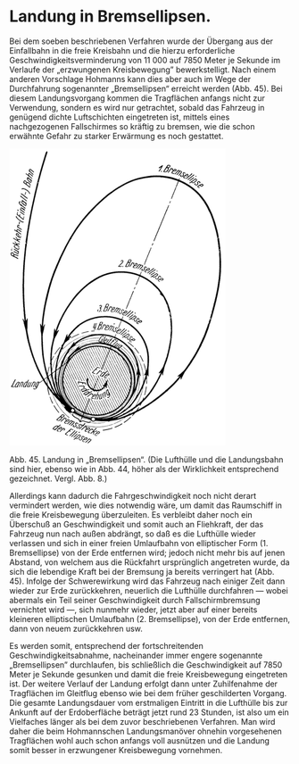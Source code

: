 Landung in Bremsellipsen.
=========================

Bei dem soeben beschriebenen Verfahren wurde der Übergang aus
der Einfallbahn in die freie Kreisbahn und die hierzu erforderliche
Geschwindigkeitsverminderung von 11 000 auf 7850 Meter je Sekunde im Verlaufe
der „erzwungenen Kreisbewegung” bewerkstelligt. Nach einem anderen Vorschlage Hohmanns
kann dies aber auch im Wege der Durchfahrung sogenannter „Bremsellipsen“
erreicht werden (Abb. 45). Bei diesem Landungsvorgang kommen die Tragflächen
anfangs nicht zur Verwendung, sondern es wird nur getrachtet,
sobald das Fahrzeug in genügend dichte Luftschichten eingetreten
ist, mittels eines nachgezogenen Fallschirmes
so kräftig zu bremsen, wie die schon erwähnte Gefahr zu starker
Erwärmung es noch gestattet.

<div class="image" float="left"><img alt="Landung in Bremsellipsen" src="abb45.png"/>
<p>Abb. 45. Landung in „Bremsellipsen“. (Die Lufthülle und die Landungsbahn sind hier, ebenso
wie in Abb. 44, höher als der Wirklichkeit entsprechend gezeichnet. Vergl. Abb. 8.)</p></div>

Allerdings kann dadurch die Fahrgeschwindigkeit noch nicht derart
vermindert werden, wie dies notwendig wäre, um damit das
Raumschiff in die freie Kreisbewegung überzuleiten. Es verbleibt
daher noch ein Überschuß an Geschwindigkeit und somit auch an
Fliehkraft, der das Fahrzeug nun nach außen abdrängt, so daß
es die Lufthülle wieder verlassen und sich in einer freien Umlaufbahn
von elliptischer Form (1. Bremsellipse) von der Erde entfernen
wird; jedoch nicht mehr bis auf jenen Abstand, von welchem
aus die Rückfahrt ursprünglich angetreten wurde, da sich
die lebendige Kraft bei der Bremsung ja bereits verringert hat
(Abb. 45). Infolge der Schwerewirkung wird das Fahrzeug nach
einiger Zeit dann wieder zur Erde zurückkehren, neuerlich die
Lufthülle durchfahren — wobei abermals ein Teil seiner Geschwindigkeit
durch Fallschirmbremsung vernichtet wird —, sich
nunmehr wieder, jetzt aber auf einer bereits kleineren elliptischen
Umlaufbahn (2. Bremsellipse), von der Erde entfernen, dann von
neuem zurückkehren usw.

Es werden somit, entsprechend der fortschreitenden Geschwindigkeitsabnahme,
nacheinander immer engere sogenannte „Bremsellipsen”
durchlaufen, bis schließlich die Geschwindigkeit auf
7850 Meter je Sekunde gesunken und damit die freie Kreisbewegung
eingetreten ist. Der weitere Verlauf der Landung erfolgt
dann unter Zuhilfenahme der Tragflächen im Gleitflug
ebenso wie bei dem früher geschilderten Vorgang. Die gesamte
Landungsdauer vom erstmaligen Eintritt in die Lufthülle bis zur
Ankunft auf der Erdoberfläche beträgt jetzt rund 23 Stunden, ist
also um ein Vielfaches länger als bei dem zuvor beschriebenen
Verfahren. Man wird daher die beim Hohmannschen Landungsmanöver
ohnehin vorgesehenen Tragflächen wohl auch schon
anfangs voll ausnützen und die Landung somit besser in erzwungener
Kreisbewegung vornehmen.

